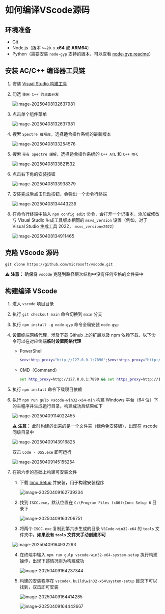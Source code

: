 # 如何编译VScode源码



## 环境准备

- Git
- Node.js（版本 `>=20.x`  **x64** 或 **ARM64**）
- Python（需要安装 `node-gyp` 支持的版本，可以查看 [node-gyp readme](https://github.com/nodejs/node-gyp#installation)）



## 安装 AC/C++ 编译器工具链

1. 安装 [Visual Studio 构建工具](https://visualstudio.microsoft.com/thank-you-downloading-visual-studio/?sku=BuildTools)

2. 勾选 `使用 C++ 的桌面开发`

   ![image-20250408132637981](images/image-20250408132637981.png)

3. 点击单个组件菜单

   ![image-20250408132637981](images/image-20250408132637981.png)

4. 搜索 `Spectre 缓解库`，选择适合操作系统的最新版本

   ![image-20250408133254576](images/image-20250408133254576.png)

5. 搜索 `带有 Spectre 缓解`，选择适合操作系统的 `C++ ATL` 和 `C++ MFC`

   ![image-20250408133821532](images/image-20250408133821532.png)

6. 点击右下角的安装按钮

   ![image-20250408133938379](images/image-20250408133938379.png)

7. 安装完成后点击启动按钮，会弹出一个命令行终端

   ![image-20250408134443239](images/image-20250408134443239.png)

8. 在命令行终端中输入 `npm config edit` 命令，会打开一个记事本，添加或修改与 Visual Studio 生成工具版本相同的 `msvs_version` 设置（例如，对于 Visual Studio 生成工具 2022， `msvs_version=2022`）

   ![image-20250408134911465](images/image-20250408134911465.png)



## 克隆 VScode 源码

```
git clone https://github.com/microsoft/vscode.git
```

**⚠️ 注意：** 确保将 `vscode` 克隆到路径层次结构中没有任何空格的文件夹中



## 构建编译 VScode

1. 进入 `vscode` 项目目录

2. 执行 `git checkout main` 命令切换到 `main` 分支

3. 执行 `npm install -g node-gyp` 命令全局安装 `node-gyp`

4. 设置终端网络代理，涉及下载 Github 上的扩展以及 npm 依赖下载，以下命令可以在对应终端**临时设置网络代理**

   - PowerShell

     ```powershell
     $env:http_proxy="http://127.0.0.1:7890";$env:https_proxy="http://127.0.0.1:7890"
     ```

   - CMD（Command）

     ```cmd
     set http_proxy=http://127.0.0.1:7890 && set https_proxy=http://127.0.0.1:7890
     ```

5. 执行 `npm install` 命令下载项目依赖

6. 执行 `npm run gulp vscode-win32-x64-min` 构建 Windows 平台（64 位）下的主程序并生成运行目录，构建成功后结果如下

   ![image-20250409114022455](images/image-20250409114022455.png)

   **⚠️ 注意：** 此时构建的出来的是一个文件夹（绿色免安装版），出现在 vscode 同级目录中

   ![image-20250409143916825](images/image-20250409143916825.png)

   双击 `Code - OSS.exe` 即可运行

   ![image-20250409145155254](images/image-20250409145155254.png)

7. 在第六步的基础上构建可安装文件

   1. 下载 [Inno Setup](https://jrsoftware.org/isdl.php#stable) 并安装，用于构建安装程序

      ![image-20250409162739234](images/image-20250409162739234.png)

   2. 找到 `ISCC.exe`，默认位置在 `C:\Program Files (x86)\Inno Setup 6` 目录下
   
      ![image-20250409163206751](images/image-20250409163206751.png)
   
   3. 将两个 `ISCC.exe` 复制到第六步生成的目录 `VSCode-win32-x64` 的 `tools` 文件夹中，**如果没有 `tools` 文件夹手动创建即可**
   
   ![image-20250409164932293](images/image-20250409164932293.png)
   
   
   4. 在终端中输入 `npm run gulp vscode-win32-x64-system-setup` 执行构建操作，出现下述情况则为构建成功
   
      ![image-20250409164237344](images/image-20250409164237344.png)
   
   5. 构建的安装程序在 `vscode\.build\win32-x64\system-setup` 目录下可以找到，双击即可安装
   
      ![image-20250409164414285](images/image-20250409164414285.png)

      ![image-20250409164442667](images/image-20250409164442667.png)
   
